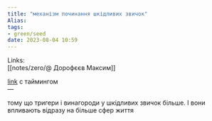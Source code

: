```yaml
---
title: "механізм починання шкідливих звичок"
Alias: 
tags:
- green/seed
date: 2023-08-04 10:59
---
```

Links:  
[[notes/zero/@ Дорофєєв Максим]]

[link](https://youtu.be/C02ISbQ0Ctg?t=3151 )  с таймингом  
— 

тому що тригери і винагороди у шкідливих звичок більше. І вони впливають відразу на більше сфер життя